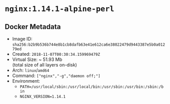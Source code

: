 # `nginx:1.14.1-alpine-perl`

## Docker Metadata

- Image ID: `sha256:b2b9b536b744e8b1cb8dafb63e41e612ca6e38022479d9443387e5b0a01279ed`
- Created: `2018-11-07T00:30:34.159969479Z`
- Virtual Size: ~ 51.93 Mb  
  (total size of all layers on-disk)
- Arch: `linux`/`amd64`
- Command: `["nginx","-g","daemon off;"]`
- Environment:
  - `PATH=/usr/local/sbin:/usr/local/bin:/usr/sbin:/usr/bin:/sbin:/bin`
  - `NGINX_VERSION=1.14.1`
